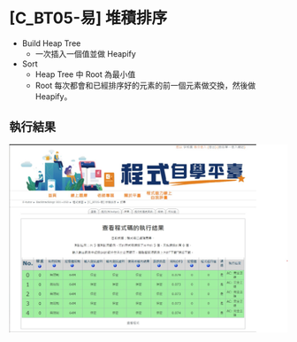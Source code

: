 # [C_BT05-易] 堆積排序
- Build Heap Tree
   - 一次插入一個值並做 Heapify
- Sort
   - Heap Tree 中 Root 為最小值
   - Root 每次都會和已經排序好的元素的前一個元素做交換，然後做 Heapify。


## 執行結果
![](/BackTracking/C_BT05/C_BT05_result.jpg)
